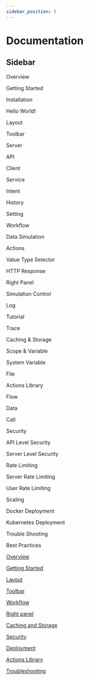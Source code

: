 ```yaml
---
sidebar_position: 5
---
```

# Documentation

## Sidebar

Overview

Getting Started

Installation

Hello World!

Layout

Toolbar

Server

API

Client

Service

Intent

History

Setting

Workflow

Data Simulation

Actions

Value Type Selector

HTTP Response

Right Panel

Simulation Control

Log

Tutorial

Trace

Caching & Storage

Scope & Variable

System Variable

File

Actions Library

Flow

Data

Call

Security

API Level Security

Server Level Security

Rate Limiting

Server Rate Limiting

User Rate Limiting

Scaling

Docker Deployment

Kubernetes Deployment

Trouble Shooting

Best Practices

[Overview](Overview)

[Getting Started](Getting%20Started)

[Layout](Layout)

[Toolbar](Toolbar)

[Workflow](Workflow)

[Right panel](Right%20panel)

[Caching and Storage](Caching%20and%20Storage)

[Security](Security)

[Deployment](Deployment)

[Actions Library](Actions%20Library)

[Troubleshooting](Troubleshooting)